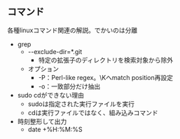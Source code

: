 ## コマンド

各種linuxコマンド関連の解説。でかいのは分離

* grep
    * --exclude-dir=*.git
        * 特定の拡張子のディレクトリを検索対象から除外
    * オプション
        * -P：Perl-like regex。\Kへmatch position再設定
        * -o：一致部分だけ抽出
* sudo cdができない理由
    * sudoは指定された実行ファイルを実行
    * cdは実行ファイルではなく、組み込みコマンド
* 時刻整形して出力
    * date +%H:%M:%S